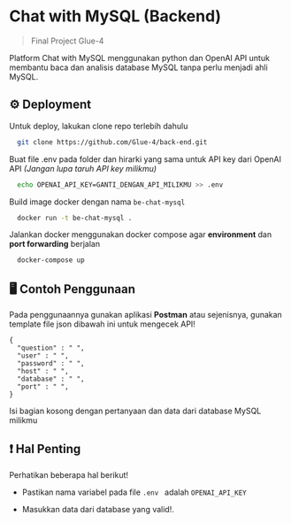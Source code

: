 
# Chat with MySQL (Backend) 

> Final Project Glue-4

Platform Chat with MySQL menggunakan python dan OpenAI API untuk membantu baca dan analisis database MySQL tanpa perlu menjadi ahli MySQL.

## ⚙️ Deployment

Untuk deploy, lakukan clone repo terlebih dahulu

```bash
  git clone https://github.com/Glue-4/back-end.git
```

Buat file .env pada folder dan hirarki yang sama untuk API key dari OpenAI API *(Jangan lupa taruh API key milikmu)*

```bash
  echo OPENAI_API_KEY=GANTI_DENGAN_API_MILIKMU >> .env
```

Build image docker dengan nama `be-chat-mysql`

```bash
  docker run -t be-chat-mysql .
```

Jalankan docker menggunakan docker compose agar **environment** dan **port forwarding** berjalan

```bash
  docker-compose up
```
## 🖥️ Contoh Penggunaan

Pada penggunaannya gunakan aplikasi **Postman** atau sejenisnya, gunakan template file json dibawah ini untuk mengecek API!

```
{
  "question" : " ",
  "user" : " ",
  "password" : " ",
  "host" : " ",
  "database" : " ",
  "port" : " ",
}
```

Isi bagian kosong dengan pertanyaan dan data dari database MySQL milikmu

## ❗ Hal Penting 

Perhatikan beberapa hal berikut!

- Pastikan nama variabel pada file  `.env ` adalah  `OPENAI_API_KEY`

- Masukkan data dari database yang valid!.

